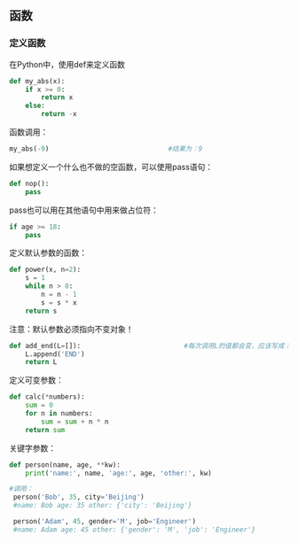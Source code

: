 ## 函数

### 定义函数

在Python中，使用def来定义函数

```python
def my_abs(x):
    if x >= 0:
        return x
    else:
        return -x							
```

函数调用：

```python
my_abs(-9) 								#结果为：9
```

如果想定义一个什么也不做的空函数，可以使用pass语句：

```python
def nop():
    pass
```

pass也可以用在其他语句中用来做占位符：

```python
if age >= 18:
    pass
```

定义默认参数的函数：

```python
def power(x, n=2):
    s = 1
    while n > 0:
        n = n - 1
        s = s * x
    return s
```

注意：默认参数必须指向不变对象！

```python
def add_end(L=[]):							#每次调用L的值都会变，应该写成：L=None
    L.append('END')
    return L
```

定义可变参数：

```python
def calc(*numbers):
    sum = 0
    for n in numbers:
        sum = sum + n * n
    return sum
```

关键字参数：

```python
def person(name, age, **kw):
    print('name:', name, 'age:', age, 'other:', kw)

#调用：
 person('Bob', 35, city='Beijing')		
 #name: Bob age: 35 other: {'city': 'Beijing'}

 person('Adam', 45, gender='M', job='Engineer')
 #name: Adam age: 45 other: {'gender': 'M', 'job': 'Engineer'}
```


